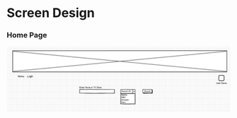 # Screen Design

### Home Page
![Home Page](https://github.com/jkruser86/streamSearchProject/blob/master/Website%20Images/Home%20Page.png)

